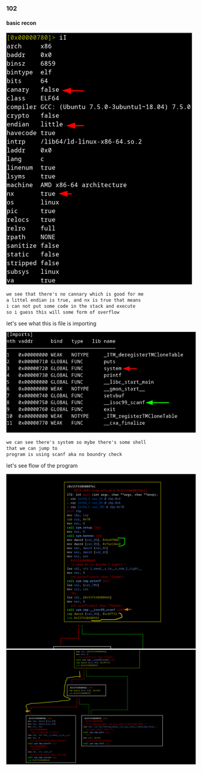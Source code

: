 ### 102

#### basic recon
![](./pics/basic_recon.png)

```
we see that there's no cannary which is good for me
a littel endian is true, and nx is true that means
i can not put some code in the stack and execute 
so i guess this will some form of overflow
```

let's see what this is file is importing

![](./pics/imports.png)

```
we can see there's system so mybe there's some shell
that we can jump to
program is using scanf aka no boundry check
```

let's see flow of the program

![](./pics/call_graph.png)
![](./pics/call_graph1.png)
